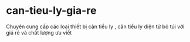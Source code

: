 # can-tieu-ly-gia-re
Chuyên cung cấp các loại thiết bị cân tiểu ly , cân tiểu ly điện tử bỏ túi với giá rẻ và chất lượng ưu viết
